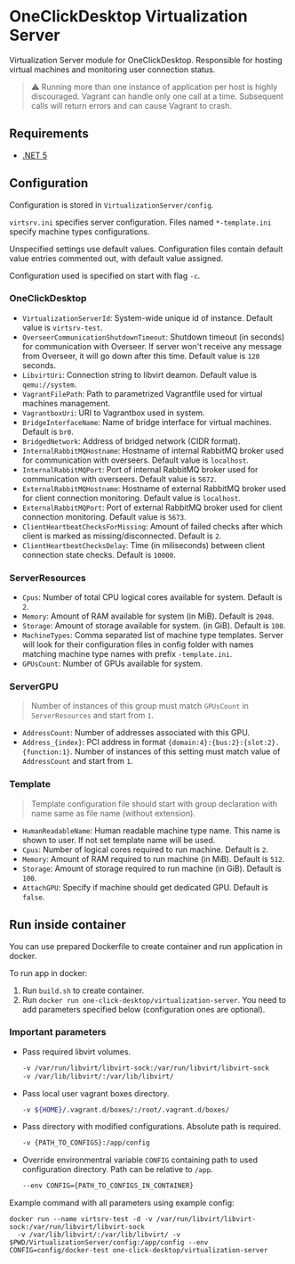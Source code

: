 # OneClickDesktop Virtualization Server

Virtualization Server module for OneClickDesktop. Responsible for hosting virtual machines and monitoring user connection status.

> ⚠️ Running more than one instance of application per host is highly discouraged. Vagrant can handle only one call at a time. Subsequent calls will return errors and can cause Vagrant to crash.

## Requirements

- [.NET 5](https://dotnet.microsoft.com/en-us/download/dotnet/5.0)
<!-- add libvirt and vagrant, maybe section about vagrant config? -->

## Configuration

Configuration is stored in `VirtualizationServer/config`.

`virtsrv.ini` specifies server configuration. Files named `*-template.ini` specify machine types configurations.

Unspecified settings use default values. Configuration files contain default value entries commented out, with default value assigned.

Configuration used is specified on start with flag `-c`.

### OneClickDesktop

- `VirtualizationServerId`: System-wide unique id of instance. Default value is `virtsrv-test`.
- `OverseerCommunicationShutdownTimeout`: Shutdown timeout (in seconds) for communication with Overseer. If server won't receive any message from Overseer, it will go down after this time. Default value is `120` seconds.
- `LibvirtUri`: Connection string to libvirt deamon. Default value is `qemu://system`.
- `VagrantFilePath`: Path to parametrized Vagrantfile used for virtual machines management.
- `VagrantboxUri`: URI to Vagrantbox used in system.
- `BridgeInterfaceName`: Name of bridge interface for virtual machines. Default is `br0`.
- `BridgedNetwork`: Address of bridged network (CIDR format).
- `InternalRabbitMQHostname`: Hostname of internal RabbitMQ broker used for communication with overseers. Default value is `localhost`.
- `InternalRabbitMQPort`: Port of internal RabbitMQ broker used for communication with overseers. Default value is `5672`.
- `ExternalRabbitMQHostname`: Hostname of external RabbitMQ broker used for client connection monitoring. Default value is `localhost`.
- `ExternalRabbitMQPort`: Port of external RabbitMQ broker used for client connection monitoring. Default value is `5673`.
- `ClientHeartbeatChecksForMissing`: Amount of failed checks after which client is marked as missing/disconnected. Default is `2`.
- `ClientHeartbeatChecksDelay`: Time (in miliseconds) between client connection state checks. Default is `10000`.

### ServerResources

- `Cpus`: Number of total CPU logical cores available for system. Default is `2`.
- `Memory`: Amount of RAM available for system (in MiB). Default is `2048`.
- `Storage`: Amount of storage available for system. (in GiB). Default is `100`.
- `MachineTypes`: Comma separated list of machine type templates. Server will look for their configuration files in config folder with names matching machine type names with prefix `-template.ini`.
- `GPUsCount`: Number of GPUs available for system.

### ServerGPU

> Number of instances of this group must match `GPUsCount` in `ServerResources` and start from `1`.

- `AddressCount`: Number of addresses associated with this GPU.
- `Address_{index}`: PCI address in format `{domain:4}:{bus:2}:{slot:2}.{function:1}`. Number of instances of this setting must match value of `AddressCount` and start from `1`.

### Template

> Template configuration file should start with group declaration with name same as file name (without extension).

- `HumanReadableName`: Human readable machine type name. This name is shown to user. If not set template name will be used.
- `Cpus`: Number of logical cores required to run machine. Default is `2`.
- `Memory`: Amount of RAM required to run machine (in MiB). Default is `512`.
- `Storage`: Amount of storage required to run machine (in GiB). Default is `100`.
- `AttachGPU`: Specify if machine should get dedicated GPU. Default is `false`.

## Run inside container

You can use prepared Dockerfile to create container and run application in docker.

To run app in docker:

1. Run `build.sh` to create container.
2. Run `docker run one-click-desktop/virtualization-server`. You need to add parameters specified below (configuration ones are optional).

### Important parameters

- Pass required libvirt volumes.

  ```BASH
  -v /var/run/libvirt/libvirt-sock:/var/run/libvirt/libvirt-sock
  -v /var/lib/libvirt/:/var/lib/libvirt/
  ```

- Pass local user vagrant boxes directory.

  ```BASH
  -v ${HOME}/.vagrant.d/boxes/:/root/.vagrant.d/boxes/
  ```

- Pass directory with modified configurations. Absolute path is required.

  ```BASH
  -v {PATH_TO_CONFIGS}:/app/config
  ```

- Override environmentral variable `CONFIG` containing path to used configuration directory. Path can be relative to `/app`.

  ```BASH
  --env CONFIG={PATH_TO_CONFIGS_IN_CONTAINER}
  ```

Example command with all parameters using example config:

```DOCKER
docker run --name virtsrv-test -d -v /var/run/libvirt/libvirt-sock:/var/run/libvirt/libvirt-sock
  -v /var/lib/libvirt/:/var/lib/libvirt/ -v $PWD/VirtualizationServer/config:/app/config --env CONFIG=config/docker-test one-click-desktop/virtualization-server
```
